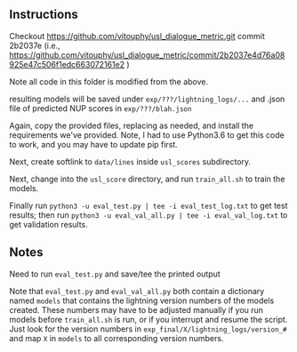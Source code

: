 ## Instructions

Checkout https://github.com/vitouphy/usl_dialogue_metric.git commit 2b2037e (i.e., https://github.com/vitouphy/usl_dialogue_metric/commit/2b2037e4d76a08925e47c506f1edc663072161e2 )

Note all code in this folder is modified from the above.

resulting models will be saved under `exp/???/lightning_logs/...` and .json file of predicted NUP scores in `exp/???/blah.json`

Again, copy the provided files, replacing as needed, and install the 
requirements we've provided. Note, I had to use Python3.6 to get this code to work,
and you may have to update pip first.

Next, create softlink to `data/lines` inside `usl_scores` subdirectory.

Next, change into the `usl_score` directory, and run `train_all.sh` to 
train the models.

Finally run `python3 -u eval_test.py | tee -i eval_test_log.txt` to get
test results; then run `python3 -u eval_val_all.py | tee -i eval_val_log.txt` to get
validation results.

## Notes

Need to run `eval_test.py` and save/tee the printed output

Note that `eval_test.py` and `eval_val_all.py` both contain a dictionary named
`models` that contains the lightning version numbers of the models created.
These numbers may have to be adjusted manually if you run models before
`train_all.sh` is run, or if you interrupt and resume the script. Just 
look for the version numbers in `exp_final/X/lightning_logs/version_#` and map
`X` in `models` to all corresponding version numbers.
